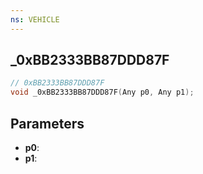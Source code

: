 ```yaml
---
ns: VEHICLE
---
```

## _0xBB2333BB87DDD87F

```c
// 0xBB2333BB87DDD87F
void _0xBB2333BB87DDD87F(Any p0, Any p1);
```


## Parameters
* **p0**: 
* **p1**: 

